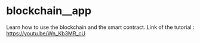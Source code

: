 # blockchain__app

Learn how to use the blockchain and the smart contract. Link of the tutorial :  https://youtu.be/Wn_Kb3MR_cU

